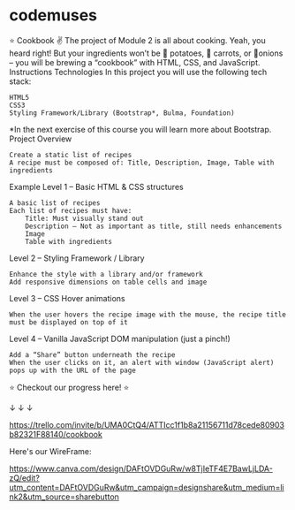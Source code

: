 # codemuses
⭐️ Cookbook
✌️ The project of Module 2 is all about cooking. Yeah, you heard right! But your ingredients won’t be 🥔 potatoes, 🥕 carrots, or 🧅onions – you will be brewing a “cookbook” with HTML, CSS, and JavaScript.
Instructions
Technologies
In this project you will use the following tech stack:

    HTML5
    CSS3
    Styling Framework/Library (Bootstrap*, Bulma, Foundation)

*In the next exercise of this course you will learn more about Bootstrap.
Project Overview

    Create a static list of recipes
    A recipe must be composed of: Title, Description, Image, Table with ingredients

Example
Level 1 – Basic HTML & CSS structures

    A basic list of recipes
    Each list of recipes must have:
        Title: Must visually stand out
        Description – Not as important as title, still needs enhancements
        Image
        Table with ingredients

Level 2 – Styling Framework / Library

    Enhance the style with a library and/or framework
    Add responsive dimensions on table cells and image

Level 3 – CSS Hover animations

    When the user hovers the recipe image with the mouse, the recipe title must be displayed on top of it

Level 4 – Vanilla JavaScript DOM manipulation (just a pinch!)

    Add a “Share” button underneath the recipe
    When the user clicks on it, an alert with window (JavaScript alert) pops up with the URL of the page


  


⭐️ Checkout our progress here! ⭐️

↓ ↓ ↓

https://trello.com/invite/b/UMA0CtQ4/ATTIcc1f1b8a21156711d78cede80903b82321F88140/cookbook




  Here's our WireFrame: 
  
  https://www.canva.com/design/DAFtOVDGuRw/w8TjIeTF4E7BawLjLDA-zQ/edit?utm_content=DAFtOVDGuRw&utm_campaign=designshare&utm_medium=link2&utm_source=sharebutton
